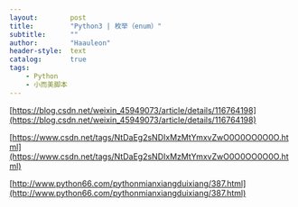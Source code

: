 ```yaml
---
layout:        post
title:         "Python3 | 枚举（enum）"
subtitle:      ""
author:        "Haauleon"
header-style:  text
catalog:       true
tags:
    - Python
    - 小而美脚本
---
```


[https://blog.csdn.net/weixin_45949073/article/details/116764198](https://blog.csdn.net/weixin_45949073/article/details/116764198)   

[https://www.csdn.net/tags/NtDaEg2sNDIxMzMtYmxvZwO0O0OO0O0O.html](https://www.csdn.net/tags/NtDaEg2sNDIxMzMtYmxvZwO0O0OO0O0O.html)    

[http://www.python66.com/pythonmianxiangduixiang/387.html](http://www.python66.com/pythonmianxiangduixiang/387.html)